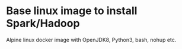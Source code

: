 # Base linux image to install Spark/Hadoop

Alpine linux docker image with OpenJDK8, Python3, bash, nohup etc.